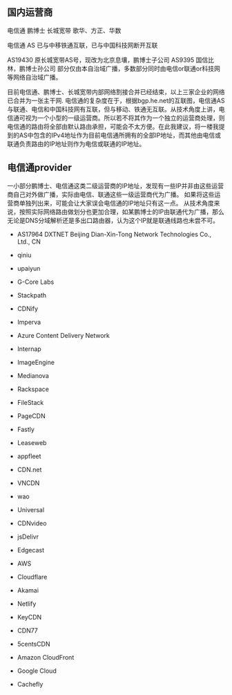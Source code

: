 ## 国内运营商
电信通 鹏博士 长城宽带 歌华、方正、华数

电信通 AS 已与中移铁通互联，已与中国科技网断开互联

AS19430 原长城宽带AS号，现改为北京息壤，鹏博士子公司
AS9395 国信比林，鹏博士孙公司
部分仅由本自治域广播，多数部分同时由电信or联通or科技网等网络自治域广播。

目前电信通、鹏博士、长城宽带内部网络割接合并已经结束，以上三家企业的网络已合并为一张主干网.
电信通的复杂度在于，根据bgp.he.net的互联图，电信通AS与联通、电信和中国科技网有互联，但与移动、铁通无互联。从技术角度上讲，电信通可视为一个小型的一级运营商。所以若不将其作为一个独立的运营商处理，则电信通的路由将全部由默认路由承担，可能会不太方便。在此我建议，将一楼我提到的AS中包含的IPv4地址作为目前电信通所拥有的全部IP地址，而其他由电信或联通负责路由的IP地址则作为电信或联通的IP地址。

## 电信通provider
一小部分鹏博士、电信通这类二级运营商的IP地址，发现有一些IP并非由这些运营商自己对外做广播，实际由电信、联通这些一级运营商代为广播。 如果将这些运营商单独列出来，可能会让大家误会电信通的IP地址只有这一点。 从技术角度来说，按照实际网络路由做划分也更加合理，如某鹏博士的IP由联通代为广播，那么无论是DNS分域解析还是多出口路由器，认为这个IP就是联通线路也未尝不可。
- AS17964       DXTNET Beijing Dian-Xin-Tong Network Technologies Co., Ltd., CN

- qiniu
- upaiyun
- G-Core Labs
- Stackpath
- CDNify
- Imperva
- Azure Content Delivery Network
- Internap
- ImageEngine
- Medianova
- Rackspace
- FileStack
- PageCDN
- Fastly
- Leaseweb
- appfleet
- CDN.net
- VNCDN
- wao
- Universal
- CDNvideo
- jsDelivr
- Edgecast
- AWS
- Cloudflare
- Akamai
- Netlify
- KeyCDN
- CDN77
- 5centsCDN
- Amazon CloudFront
- Google Cloud
- Cachefly